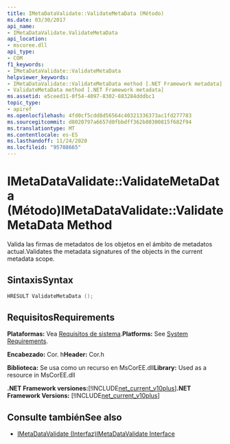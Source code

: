 ```yaml
---
title: IMetaDataValidate::ValidateMetaData (Método)
ms.date: 03/30/2017
api_name:
- IMetaDataValidate.ValidateMetaData
api_location:
- mscoree.dll
api_type:
- COM
f1_keywords:
- IMetaDataValidate::ValidateMetaData
helpviewer_keywords:
- IMetaDataValidate::ValidateMetaData method [.NET Framework metadata]
- ValidateMetaData method [.NET Framework metadata]
ms.assetid: e5ceed11-0f54-4097-8302-883284dddbc1
topic_type:
- apiref
ms.openlocfilehash: 4fd0cf5cdd8d56564c40321336373ac1fd277783
ms.sourcegitcommit: d8020797a6657d0fbbdff362b80300815f682f94
ms.translationtype: MT
ms.contentlocale: es-ES
ms.lasthandoff: 11/24/2020
ms.locfileid: "95708665"
---
```

# <a name="imetadatavalidatevalidatemetadata-method"></a><span data-ttu-id="9e2b0-102">IMetaDataValidate::ValidateMetaData (Método)</span><span class="sxs-lookup"><span data-stu-id="9e2b0-102">IMetaDataValidate::ValidateMetaData Method</span></span>

<span data-ttu-id="9e2b0-103">Valida las firmas de metadatos de los objetos en el ámbito de metadatos actual.</span><span class="sxs-lookup"><span data-stu-id="9e2b0-103">Validates the metadata signatures of the objects in the current metadata scope.</span></span>  
  
## <a name="syntax"></a><span data-ttu-id="9e2b0-104">Sintaxis</span><span class="sxs-lookup"><span data-stu-id="9e2b0-104">Syntax</span></span>  
  
```cpp  
HRESULT ValidateMetaData ();  
```  
  
## <a name="requirements"></a><span data-ttu-id="9e2b0-105">Requisitos</span><span class="sxs-lookup"><span data-stu-id="9e2b0-105">Requirements</span></span>  

 <span data-ttu-id="9e2b0-106">**Plataformas:** Vea [Requisitos de sistema](../../get-started/system-requirements.md).</span><span class="sxs-lookup"><span data-stu-id="9e2b0-106">**Platforms:** See [System Requirements](../../get-started/system-requirements.md).</span></span>  
  
 <span data-ttu-id="9e2b0-107">**Encabezado:** Cor. h</span><span class="sxs-lookup"><span data-stu-id="9e2b0-107">**Header:** Cor.h</span></span>  
  
 <span data-ttu-id="9e2b0-108">**Biblioteca:** Se usa como un recurso en MsCorEE.dll</span><span class="sxs-lookup"><span data-stu-id="9e2b0-108">**Library:** Used as a resource in MsCorEE.dll</span></span>  
  
 <span data-ttu-id="9e2b0-109">**.NET Framework versiones:**[!INCLUDE[net_current_v10plus](../../../../includes/net-current-v10plus-md.md)]</span><span class="sxs-lookup"><span data-stu-id="9e2b0-109">**.NET Framework Versions:** [!INCLUDE[net_current_v10plus](../../../../includes/net-current-v10plus-md.md)]</span></span>  
  
## <a name="see-also"></a><span data-ttu-id="9e2b0-110">Consulte también</span><span class="sxs-lookup"><span data-stu-id="9e2b0-110">See also</span></span>

- [<span data-ttu-id="9e2b0-111">IMetaDataValidate (Interfaz)</span><span class="sxs-lookup"><span data-stu-id="9e2b0-111">IMetaDataValidate Interface</span></span>](imetadatavalidate-interface.md)

